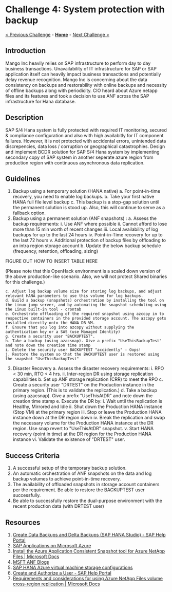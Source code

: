 # Challenge 4: System protection with backup

[< Previous Challenge](./03-SAP-Security.md) - **[Home](../README.md)** - [Next Challenge >](./05-PowerApps.md)

## Introduction

Mango Inc heavily relies on SAP infrastructure to perform day to day business transactions. Unavailability of IT infrastructure for SAP or SAP application itself can heavily impact business transactions and potentially delay revenue recognition. Mango Inc is concerning about the data consistency on backups and restorability with online backups and necessity of offline backups along with periodicity. CIO heard about Azure netapp files and its features and took a decision to use ANF across the SAP infrastructure for Hana database.  

## Description

SAP S/4 Hana system is fully protected with required IT monitoring, secured & compliance configuration and also with high availabitly for IT component failures. However, it is not protected with accidental errors, unintended data discrepencies, data loss / corruption or geographical catastrophies. Design and implement BCDR solution for SAP S/4 Hana system by implementing secondary copy of SAP system in another seperate azure region from production region with continuous asynchronous data replication.

## Guidelines

1. Backup using a temporary solution (HANA native)
	a. For point-in-time recovery, you need to enable log backups. 
	b. Take your first native HANA full file level backup
	c. This backup is a stop-gap solution until the permanent solution is stood up. Also, this will continue to serve as a fallback option.
2. Backup using a permanent solution (ANF snapshots) :
	a. Assess the backup requirements:
		i. Use ANF where possible
		ii. Cannot afford to lose more than 15 min worth of recent changes
		iii. Local availability of log backups for up to the last 24 hours
		iv. Point-in-Time recovery for up to the last 72 hours
		v. Additional protection of backup files by offloading to an intra region storage account
	b. Update the below backup schedule (frequency, retention, offloading, sizing)

FIGURE OUT HOW TO INSERT TABLE HERE

(Please note that this OpenHack environment is a scaled down version of the above production-like scenario. Also, we will not protect Shared binaries for this challenge.)


	c. Adjust log backup volume size for storing log backups, and adjust relevant HANA parameters to use this volume for log backups.
	d. Build a backup (snapshots) orchestration by installing the tool on the Linux jump server, and by automating the snapshot scheduling using the Linux built-in tool - crontab
	e. Orchestrate offloading of the required snapshot using azcopy in to respective containers in the provided storage account. The azcopy gets installed directly onto the HANA DB VM.
	f. Ensure that you log into azcopy without supplying the authentication key or a SAS (use Managed Identity)
	g. Create a security user "BACKUPTEST".
	h. Take a backup (using azacsnap). Give a prefix "UseThisBackupTest" and note down the creation time stamp
	i. Delete the security user BACKUPTEST "accidently" - Oops! 
	j. Restore the system so that the BACKUPTEST user is restored using the snapshot "UseThisBackupTest"
3. Disaster Recovery
	a. Assess the disaster recovery requirements:
		i. RPO < 30 min, RTO < 4 hrs.
		ii. Inter-region DR using storage replication capabilities
	b. Set up ANF storage replication (CRR) to meet the RPO
	c. Create a security user "DRTEST" on the Production instance in the primary region. (This is to validate the replication.)
	d. Take a backup (using azacsnap). Give a prefix "UseThisAtDR" and note down the creation time stamp
	e. Execute the DR by:
		i. Wait until the replication is Healthy, Mirrored and Idle
		ii. Shut down the Production HANA instance (Stop VM) at the primary region
		iii. Stop  or leave the Production HANA instance down at the DR region down
		iv. Break the replication and swap the necessary volume for the Production HANA instance at the DR region. Use snap revert to "UseThisAtDR" snapshot.
		v. Start HANA recovery (point in time) at the DR region for the Production HANA instance
		vi. Validate the existence of "DRTEST" user.

## Success Criteria

1. A successful setup of the temporary backup solution.
2. An automatic orchestration of ANF snapshots on the data and log backup volumes to achieve point-in-time recovery.
3. The availability of offloaded snapshots in storage account containers per the requirement. Be able to restore the BACKUPTEST user successfully.
4. Be able to successfully restore the dual-purpose environment with the recent production data (with DRTEST user)


## Resources

1. [Create Data Backups and Delta Backups (SAP HANA Studio) - SAP Help Portal](https://help.sap.com/viewer/6b94445c94ae495c83a19646e7c3fd56/2.0.04/en-US/c51a3983bb571014afa0c67026e44ca0.html)
2. [SAP Applications on Microsoft Azure](https://www.netapp.com/pdf.html?item=/media/17152-tr4746pdf.pdf)
3. [Install the Azure Application Consistent Snapshot tool for Azure NetApp Files | Microsoft Docs](https://docs.microsoft.com/en-us/azure/azure-netapp-files/azacsnap-installation)
4. [MSFT ANF Blogs](https://techcommunity.microsoft.com/t5/forums/searchpage/tab/message?filter=authorId&q=%22maximize%22%20%26%20%22ANF%20investment%22&noSynonym=false&author_id=283165&collapse_discussion=true)
5. [SAP HANA Azure virtual machine storage configurations](https://docs.microsoft.com/en-us/azure/virtual-machines/workloads/sap/hana-vm-operations-storage)
6. [Create and Authorize a User - SAP Help Portal](https://help.sap.com/viewer/6b94445c94ae495c83a19646e7c3fd56/2.0.00/en-US/c0555f0bbb5710148faabb0a6e35c457.html)
7. [Requirements and considerations for using Azure NetApp Files volume cross-region replication | Microsoft Docs](https://docs.microsoft.com/en-us/azure/azure-netapp-files/cross-region-replication-requirements-considerations)

